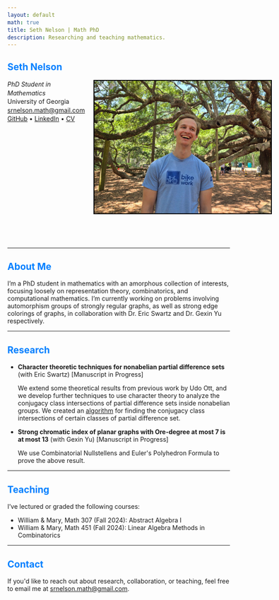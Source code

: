 ```yaml
---
layout: default
math: true
title: Seth Nelson | Math PhD
description: Researching and teaching mathematics.
---
```


## <span style="color: #007fff;"><strong>Seth Nelson</strong></span>

<div style="display: flex;">
  <div style="line-height: 1.4em; flex: 1;">
    <em>PhD Student in Mathematics</em><br>
    University of Georgia<br>
    <a href="mailto:&#115;&#114;&#110;&#101;&#108;&#115;&#111;&#110;&#46;&#109;&#97;&#116;&#104;&#64;&#103;&#109;&#97;&#105;&#108;&#46;&#99;&#111;&#109;">
      &#115;&#114;&#110;&#101;&#108;&#115;&#111;&#110;&#46;&#109;&#97;&#116;&#104;&#64;&#103;&#109;&#97;&#105;&#108;&#46;&#99;&#111;&#109;
    </a> <br>
    <a href="https://github.com/srnelson1">GitHub</a> •  <a href="https://www.linkedin.com/in/seth-nelson-891438229/">LinkedIn</a> • <a href="/assets/Academic_CV_Template.pdf">CV</a>
  </div>
  <img src="/assets/images/my_portrait.jpg" alt="Headshot" style="width: 400px; margin-left: 20px; margin-bottom: 45px; vertical-align: top; border: 2px solid black;">
</div>

<br>

---

## <span style="color: #007fff;">About Me</span>

I’m a PhD student in mathematics with an amorphous collection of interests, focusing loosely on representation theory, combinatorics, and computational mathematics. I’m currently working on problems involving automorphism groups of strongly regular graphs, as well as strong edge colorings of graphs, in collaboration with Dr. Eric Swartz and Dr. Gexin Yu respectively.

---

## <span style="color: #007fff;">Research</span>

- **Character theoretic techniques for nonabelian partial difference sets** (with Eric Swartz) [Manuscript in Progress]

  We extend some theoretical results from previous work by Udo Ott, and we develop further techniques to use character theory to analyze the conjugacy class intersections of partial difference sets inside nonabelian groups. We created an <a href="https://github.com/srnelson1/PDS-class-intersections.git">algorithm</a> for finding the conjugacy class intersections of certain classes of partial difference set. 

 
- **Strong chromatic index of planar graphs with Ore-degree at most 7 is at most 13** (with Gexin Yu) [Manuscript in Progress]

  We use Combinatorial Nullstellens and Euler's Polyhedron Formula to prove the above result.

---

## <span style="color: #007fff;">Teaching</span>

I’ve lectured or graded the following courses:

- William & Mary, Math 307 (Fall 2024): Abstract Algebra I
- William & Mary, Math 451 (Fall 2024): Linear Algebra Methods in Combinatorics

---

## <span style="color: #007fff;">Contact</span>

If you'd like to reach out about research, collaboration, or teaching, feel free to email me at <a href="mailto:&#115;&#114;&#110;&#101;&#108;&#115;&#111;&#110;&#46;&#109;&#97;&#116;&#104;&#64;&#103;&#109;&#97;&#105;&#108;&#46;&#99;&#111;&#109;">&#115;&#114;&#110;&#101;&#108;&#115;&#111;&#110;&#46;&#109;&#97;&#116;&#104;&#64;&#103;&#109;&#97;&#105;&#108;&#46;&#99;&#111;&#109;</a>.



